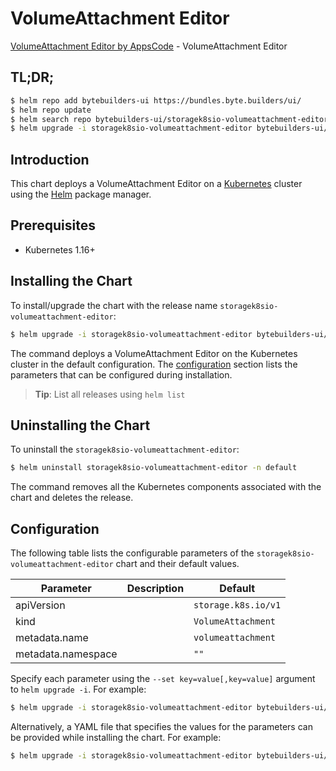 # VolumeAttachment Editor

[VolumeAttachment Editor by AppsCode](https://byte.builders) - VolumeAttachment Editor

## TL;DR;

```bash
$ helm repo add bytebuilders-ui https://bundles.byte.builders/ui/
$ helm repo update
$ helm search repo bytebuilders-ui/storagek8sio-volumeattachment-editor --version=v0.4.15
$ helm upgrade -i storagek8sio-volumeattachment-editor bytebuilders-ui/storagek8sio-volumeattachment-editor -n default --create-namespace --version=v0.4.15
```

## Introduction

This chart deploys a VolumeAttachment Editor on a [Kubernetes](http://kubernetes.io) cluster using the [Helm](https://helm.sh) package manager.

## Prerequisites

- Kubernetes 1.16+

## Installing the Chart

To install/upgrade the chart with the release name `storagek8sio-volumeattachment-editor`:

```bash
$ helm upgrade -i storagek8sio-volumeattachment-editor bytebuilders-ui/storagek8sio-volumeattachment-editor -n default --create-namespace --version=v0.4.15
```

The command deploys a VolumeAttachment Editor on the Kubernetes cluster in the default configuration. The [configuration](#configuration) section lists the parameters that can be configured during installation.

> **Tip**: List all releases using `helm list`

## Uninstalling the Chart

To uninstall the `storagek8sio-volumeattachment-editor`:

```bash
$ helm uninstall storagek8sio-volumeattachment-editor -n default
```

The command removes all the Kubernetes components associated with the chart and deletes the release.

## Configuration

The following table lists the configurable parameters of the `storagek8sio-volumeattachment-editor` chart and their default values.

|     Parameter      | Description |            Default             |
|--------------------|-------------|--------------------------------|
| apiVersion         |             | <code>storage.k8s.io/v1</code> |
| kind               |             | <code>VolumeAttachment</code>  |
| metadata.name      |             | <code>volumeattachment</code>  |
| metadata.namespace |             | <code>""</code>                |


Specify each parameter using the `--set key=value[,key=value]` argument to `helm upgrade -i`. For example:

```bash
$ helm upgrade -i storagek8sio-volumeattachment-editor bytebuilders-ui/storagek8sio-volumeattachment-editor -n default --create-namespace --version=v0.4.15 --set apiVersion=storage.k8s.io/v1
```

Alternatively, a YAML file that specifies the values for the parameters can be provided while
installing the chart. For example:

```bash
$ helm upgrade -i storagek8sio-volumeattachment-editor bytebuilders-ui/storagek8sio-volumeattachment-editor -n default --create-namespace --version=v0.4.15 --values values.yaml
```
